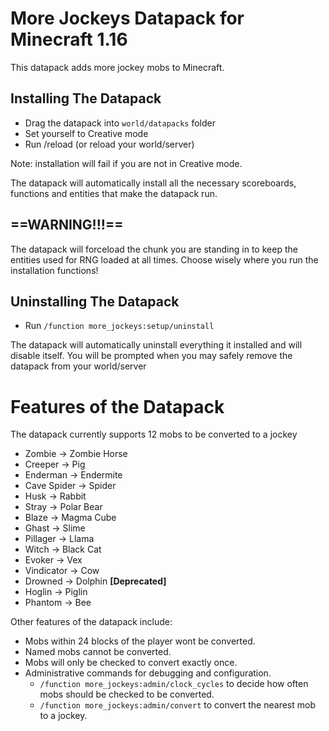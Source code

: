 # More Jockeys Datapack for Minecraft 1.16
This datapack adds more jockey mobs to Minecraft.

## Installing The Datapack

- Drag the datapack into `world/datapacks` folder
- Set yourself to Creative mode
- Run /reload (or reload your world/server)

Note: installation will fail if you are not in Creative mode.

The datapack will automatically install all the necessary scoreboards, functions and entities that make the datapack run.


## **==WARNING!!!==**

The datapack will forceload the chunk you are standing in to keep the entities used for RNG loaded at all times. Choose wisely where
you run the installation functions!


## Uninstalling The Datapack

- Run `/function more_jockeys:setup/uninstall`

The datapack will automatically uninstall everything it installed and will disable itself.
You will be prompted when you may safely remove the datapack from your world/server




# Features of the Datapack

The datapack currently supports 12 mobs to be converted to a jockey

- Zombie -> Zombie Horse
- Creeper -> Pig
- Enderman -> Endermite
- Cave Spider -> Spider
- Husk -> Rabbit
- Stray -> Polar Bear
- Blaze -> Magma Cube
- Ghast -> Slime
- Pillager -> Llama
- Witch -> Black Cat
- Evoker -> Vex
- Vindicator -> Cow
- Drowned -> Dolphin **[Deprecated]**
- Hoglin -> Piglin
- Phantom -> Bee

Other features of the datapack include:

- Mobs within 24 blocks of the player wont be converted.
- Named mobs cannot be converted.
- Mobs will only be checked to convert exactly once.
- Administrative commands for debugging and configuration.
    - `/function more_jockeys:admin/clock_cycles` to decide how often mobs should be checked to be converted.
    - `/function more_jockeys:admin/convert` to convert the nearest mob to a jockey.
